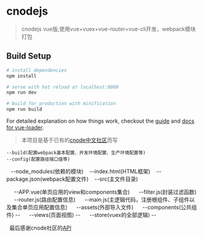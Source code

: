 # cnodejs

> cnodejs vue版,使用vue+vuex+vue-router+vue-cli开发，webpack模块打包
## Build Setup

``` bash
# install dependencies
npm install

# serve with hot reload at localhost:8080
npm run dev

# build for production with minification
npm run build
```

For detailed explanation on how things work, checkout the [guide](http://vuejs-templates.github.io/webpack/) and [docs for vue-loader](http://vuejs.github.io/vue-loader).

    
 > 本项目是基于已有的[cnode中文社区](https://cnodejs.org "cnode中文社区主页")而写

    --build(配置webpack基本配置、开发环境配置、生产环境配置等)
    --config(配置路径端口值等)
    
    --node_modules(依赖的模块)
    --index.html(HTML框架)
    --package.json(webpack配置文件)
    --src(主文件目录)
    
    
    
    
    
    
      --APP.vue(单页应用的view和components集合)
      --filter.js(封装过滤函数)
      --router.js(路由配置信息)
      --main.js(主逻辑代码，注册根组件、子组件以及集合单页应用配置信息)
      --assets(外部导入文件)
      --components(公共组件)
        --
      --views(页面视图)
        --
      --store(vuex的全部逻辑)
        --
        
        
        
   
    最后感谢cnode社区的[API](https://cnodejs.org/api "cnode中文社区API页面")
    
